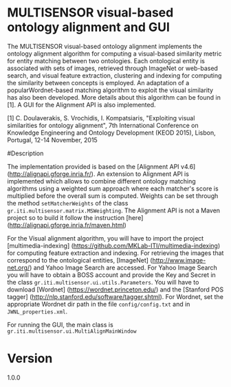 # MULTISENSOR visual-based ontology alignment and GUI

The MULTISENSOR visual-based ontology alignment implements the ontology alignment algorithm for computing a visual-based similarity metric for entity matching between two ontologies. Each ontological
entity is associated with sets of images, retrieved through ImageNet or web-based search, and visual feature extraction, clustering and indexing for computing the similarity between concepts is employed. An adaptation of a popularWordnet-based matching algorithm to exploit the visual similarity has also been developed. More details about this algorithm can be found in [1]. A GUI for the Alignment API is also implemented.

[1] C. Doulaverakis, S. Vrochidis, I. Kompatsiaris, "Exploiting visual similarities for ontology alignment", 7th International Conference on Knowledge Engineering and Ontology Development (KEOD 2015), Lisbon, Portugal, 12-14 November, 2015

#Description

The implementation provided is based on the [Alignment API v4.6] (http://alignapi.gforge.inria.fr/). An extension to Alignment API is implemented which allows to combine different ontology matching algorithms using a weighted sum approach where each matcher's score is multiplied before the overall sum is computed. Weights can be set through the method `setMatcherWeights` of the class `gr.iti.multisensor.matrix.MSWeighting`. The Alignment API is not a Maven project so to build it follow the instruction [here] (http://alignapi.gforge.inria.fr/maven.html)

For the Visual alignment algorithm, you will have to import the project [multimedia-indexing] (https://github.com/MKLab-ITI/multimedia-indexing) for computing feature extraction and indexing. For retrieving the images that correspond to the ontological entities, [ImageNet] (http://www.image-net.org/) and Yahoo Image Search are accessed. For Yahoo Image Search you will have to obtain a BOSS account and provide the Key and Secret in the class `gr.iti.multisensor.ui.utils.Parameters`. You will have to download [Wordnet] (https://wordnet.princeton.edu/) and the [Stanford POS tagger] (http://nlp.stanford.edu/software/tagger.shtml). For Wordnet, set the appropriate Wordnet dir path in the file `config/config.txt` and in `JWNL_properties.xml`. 

For running the GUI, the main class is `gr.iti.multisensor.ui.MultiAlignMainWindow`

# Version
1.0.0
